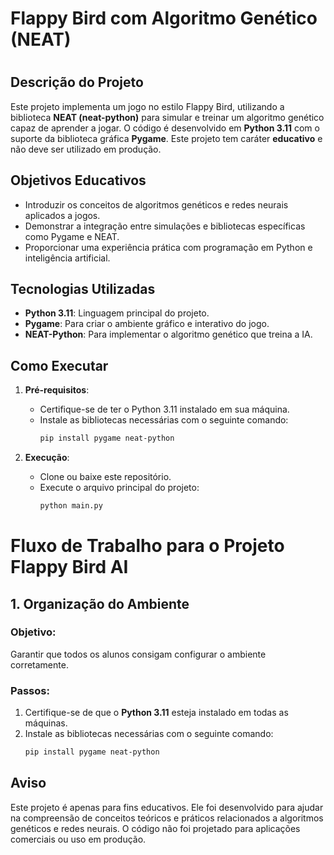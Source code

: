 #
#
# Flappy Bird com Algoritmo Genético (NEAT)
#
## Descrição do Projeto

Este projeto implementa um jogo no estilo Flappy Bird, utilizando a biblioteca **NEAT (neat-python)** para simular e treinar um algoritmo genético capaz de aprender a jogar. O código é desenvolvido em **Python 3.11** com o suporte da biblioteca gráfica **Pygame**. Este projeto tem caráter **educativo** e não deve ser utilizado em produção.

## Objetivos Educativos

- Introduzir os conceitos de algoritmos genéticos e redes neurais aplicados a jogos.
- Demonstrar a integração entre simulações e bibliotecas específicas como Pygame e NEAT.
- Proporcionar uma experiência prática com programação em Python e inteligência artificial.

## Tecnologias Utilizadas

- **Python 3.11**: Linguagem principal do projeto.
- **Pygame**: Para criar o ambiente gráfico e interativo do jogo.
- **NEAT-Python**: Para implementar o algoritmo genético que treina a IA.

## Como Executar

1. **Pré-requisitos**:
   - Certifique-se de ter o Python 3.11 instalado em sua máquina.
   - Instale as bibliotecas necessárias com o seguinte comando:
     ```bash
     pip install pygame neat-python
     ```

2. **Execução**:
   - Clone ou baixe este repositório.
   - Execute o arquivo principal do projeto:
     ```bash
     python main.py
     ```

# Fluxo de Trabalho para o Projeto Flappy Bird AI

## 1. Organização do Ambiente

### Objetivo:
Garantir que todos os alunos consigam configurar o ambiente corretamente.

### Passos:
1. Certifique-se de que o **Python 3.11** esteja instalado em todas as máquinas.
2. Instale as bibliotecas necessárias com o seguinte comando:
   ```bash
   pip install pygame neat-python


## Aviso

Este projeto é apenas para fins educativos. Ele foi desenvolvido para ajudar na compreensão de conceitos teóricos e práticos relacionados a algoritmos genéticos e redes neurais. O código não foi projetado para aplicações comerciais ou uso em produção.

